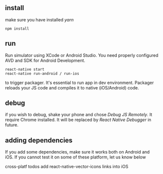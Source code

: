 ## install

make sure you have installed *yarn* 

```
npm install
```

## run
Run simulator using XCode or Android Studio. You need properly configured AVD and SDK for Android Development.

```
react-native start
react-native run-android / run-ios
```

to trigger packager. It's essential to run app in dev environment. Packager reloads your JS code and compiles it to native (iOS/Android) code.


## debug 
if you wish to debug, shake your phone and chose *Debug JS Remotely*. It require Chrome installed. It will be replaced by *React Native Debugger* in future.




## adding dependencies
If you add some dependencies, make sure it works both on Android and iOS. If you cannot test it on some of these platform, let us know below


cross-platf todos
add react-native-vector-icons links into iOS
